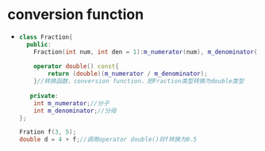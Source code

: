 # conversion function

- ```cpp
  class Fraction{
    public:
      Fraction(int num, int den = 1):m_numerator(num), m_denominator(den){}
      
      operator double() const{
          return (double)(m_numerator / m_denominator);
      }//转换函数，conversion function，把Fraction类型转换为double类型
      
     private:
      int m_numerator;//分子
      int m_denominator;//分母
  };
  
  Fration f(3, 5);
  double d = 4 + f;//调用operator double()将f转换为0.5
  ```
